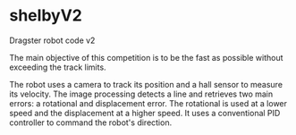 # shelbyV2
Dragster robot code v2

The main objective of this competition is to be the fast as possible without exceeding the track limits.

The robot uses a camera to track its position and a hall sensor to measure its velocity. The image processing detects a line and retrieves two main errors: a rotational and displacement error. The rotational is used at a lower speed and the displacement at a higher speed. It uses a conventional PID controller to command the robot's direction.

